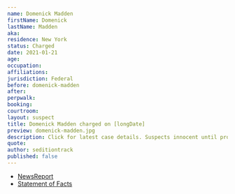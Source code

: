 ```yaml
---
name: Domenick Madden
firstName: Domenick
lastName: Madden
aka:
residence: New York
status: Charged
date: 2021-01-21
age:
occupation:
affiliations:
jurisdiction: Federal
before: domenick-madden
after:
perpwalk:
booking:
courtroom:
layout: suspect
title: Domenick Madden charged on [longDate]
preview: domenick-madden.jpg
description: Click for latest case details. Suspects innocent until proven guilty.
quote:
author: seditiontrack
published: false
---
```


- [NewsReport]()
- [Statement of Facts](https://extremism.gwu.edu/sites/g/files/zaxdzs2191/f/Domenick%20Madden%20Statement%20of%20Facts.pdf)
